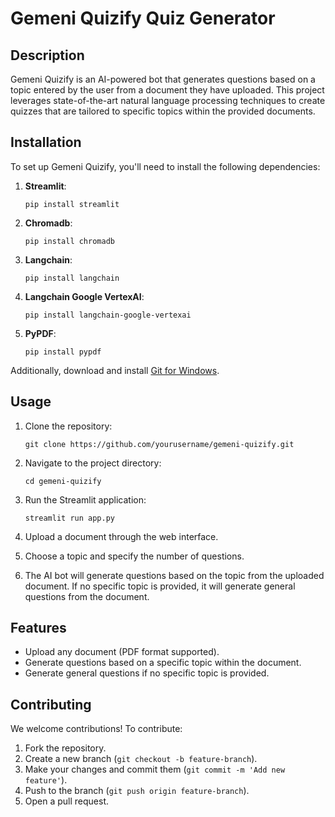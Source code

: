 # Gemeni Quizify Quiz Generator

## Description
Gemeni Quizify is an AI-powered bot that generates questions based on a topic entered by the user from a document they have uploaded. This project leverages state-of-the-art natural language processing techniques to create quizzes that are tailored to specific topics within the provided documents.

## Installation

To set up Gemeni Quizify, you'll need to install the following dependencies:

1. **Streamlit**:
   ```
   pip install streamlit
   ```

2. **Chromadb**:
   ```
   pip install chromadb
   ```

3. **Langchain**:
   ```
   pip install langchain
   ```

4. **Langchain Google VertexAI**:
   ```
   pip install langchain-google-vertexai
   ```

5. **PyPDF**:
   ```
   pip install pypdf
   ```

Additionally, download and install [Git for Windows](https://gitforwindows.org/).

## Usage

1. Clone the repository:
   ```
   git clone https://github.com/yourusername/gemeni-quizify.git
   ```

2. Navigate to the project directory:
   ```
   cd gemeni-quizify
   ```

3. Run the Streamlit application:
   ```
   streamlit run app.py
   ```

4. Upload a document through the web interface.

5. Choose a topic and specify the number of questions.

6. The AI bot will generate questions based on the topic from the uploaded document. If no specific topic is provided, it will generate general questions from the document.

## Features

- Upload any document (PDF format supported).
- Generate questions based on a specific topic within the document.
- Generate general questions if no specific topic is provided.

## Contributing

We welcome contributions! To contribute:

1. Fork the repository.
2. Create a new branch (`git checkout -b feature-branch`).
3. Make your changes and commit them (`git commit -m 'Add new feature'`).
4. Push to the branch (`git push origin feature-branch`).
5. Open a pull request.
